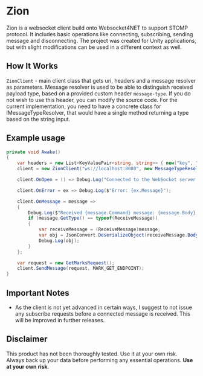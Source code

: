 # Zion
Zion is a websocket client build onto Websocket4NET to support STOMP protocol. It includes basic operations like connecting, subscribing, sending message and disconnecting. The project was created for Unity applications, but with slight modifications can be used in a different context as well.

## How It Works
`ZionClient` - main client class that gets uri, headers and a message resolver as parameters. Message resolver is used to be able to distinguish received payload type, based on a provided custom header `message-type`. If you do not wish to use this header, you can modify the source code.
For the current implementation, you need to have a concrete class for IMessageTypeResolver, that would have a single method returning a type based on the string input.

## Example usage
```c#
private void Awake()
{
    var headers = new List<KeyValuePair<string, string>> { new("key", "value") };
    client = new ZionClient("ws://localhost:8080", new MessageTypeResolver(), headers);

    client.OnOpen = () => Debug.Log("Connected to the WebSocket server.");

    client.OnError = ex => Debug.Log($"Error: {ex.Message}");

    client.OnMessage = message =>
    {
        Debug.Log($"Received {message.Command} message: {message.Body}, headers: {message.Headers.Count}");
        if (message.GetType() == typeof(ReceiveMessage))
        {
            var receiveMessage = (ReceiveMessage)message;
            var obj = JsonConvert.DeserializeObject(receiveMessage.Body, receiveMessage.MessageType);
            Debug.Log(obj);
        }
    };

    var request = new GetMarksRequest();
    client.SendMessage(request, MARK_GET_ENDPOINT);
}
```

## Important Notes

- As the client is not yet advanced in certain ways, I suggest to not issue any subscribe requests before a connected message is received. This will be improved in further releases.

## Disclaimer

This product has not been thoroughly tested. Use it at your own risk. Always back up your data before performing any essential operations. 
**Use at your own risk**.
